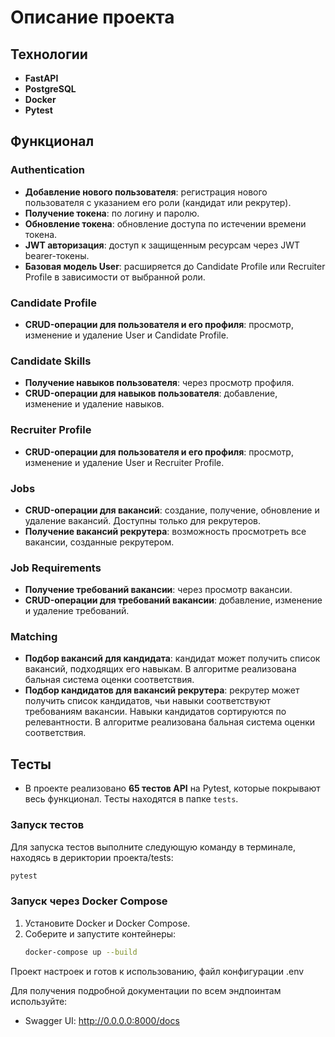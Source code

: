 # Описание проекта

## Технологии
- **FastAPI**
- **PostgreSQL**
- **Docker**
- **Pytest**

## Функционал

### Authentication
- **Добавление нового пользователя**: регистрация нового пользователя с указанием его роли (кандидат или рекрутер).
- **Получение токена**: по логину и паролю.
- **Обновление токена**: обновление доступа по истечении времени токена.
- **JWT авторизация**: доступ к защищенным ресурсам через JWT bearer-токены.
- **Базовая модель User**: расширяется до Candidate Profile или Recruiter Profile в зависимости от выбранной роли.

### Candidate Profile
- **CRUD-операции для пользователя и его профиля**: просмотр, изменение и удаление User и Candidate Profile.

### Candidate Skills
- **Получение навыков пользователя**: через просмотр профиля.
- **CRUD-операции для навыков пользователя**: добавление, изменение и удаление навыков.

### Recruiter Profile
- **CRUD-операции для пользователя и его профиля**: просмотр, изменение и удаление User и Recruiter Profile.

### Jobs
- **CRUD-операции для вакансий**: создание, получение, обновление и удаление вакансий. Доступны только для рекрутеров.
- **Получение вакансий рекрутера**: возможность просмотреть все вакансии, созданные рекрутером.

### Job Requirements
- **Получение требований вакансии**: через просмотр вакансии.
- **CRUD-операции для требований вакансии**: добавление, изменение и удаление требований.

### Matching
- **Подбор вакансий для кандидата**: кандидат может получить список вакансий, подходящих его навыкам. В алгоритме реализована бальная система оценки соответствия.
- **Подбор кандидатов для вакансий рекрутера**: рекрутер может получить список кандидатов, чьи навыки соответствуют требованиям вакансии. Навыки кандидатов сортируются по релевантности. В алгоритме реализована бальная система оценки соответствия.

## Тесты
- В проекте реализовано **65 тестов API** на Pytest, которые покрывают весь функционал. Тесты находятся в папке `tests`.

### Запуск тестов
Для запуска тестов выполните следующую команду в терминале, находясь в дериктории проекта/tests:
```bash
pytest
```
### Запуск через Docker Compose

1. Установите Docker и Docker Compose.
2. Соберите и запустите контейнеры:
   ```bash
   docker-compose up --build
    ```
Проект настроек и готов к использованию, файл конфигурации  .env

Для получения подробной документации по всем эндпоинтам используйте:
- Swagger UI: http://0.0.0.0:8000/docs

